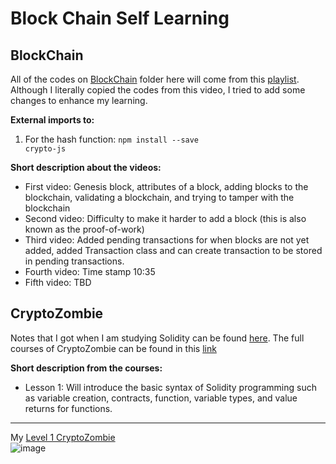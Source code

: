 # Block Chain Self Learning

## BlockChain

All of the codes on [BlockChain](https://github.com/Dixboi/Web3/tree/main/BlockChain) folder here will come from this [playlist](https://www.youtube.com/watch?v=zVqczFZr124&list=PLzvRQMJ9HDiTqZmbtFisdXFxul5k0F-Q4). Although I literally copied the codes from this video, I tried to add some changes to enhance my learning.

<b>External imports to: </b><br>
  1. For the hash function: <code>npm install --save crypto-js</code>

<b>Short description about the videos:</b>
- First video: Genesis block, attributes of a block, adding blocks to the blockchain, validating a blockchain, and trying to tamper with the blockchain
- Second video: Difficulty to make it harder to add a block (this is also known as the proof-of-work)
- Third video: Added pending transactions for when blocks are not yet added, added Transaction class and can create transaction to be stored in pending transactions.
- Fourth video: Time stamp 10:35
- Fifth video: TBD

## CryptoZombie

Notes that I got when I am studying Solidity can be found [here](https://github.com/Dixboi/Web3/tree/main/CryptoZombies). The full courses of CryptoZombie can be found in this [link](https://cryptozombies.io/en/course)

<b>Short description from the courses:</b>
- Lesson 1: Will introduce the basic syntax of Solidity programming such as variable creation, contracts, function, variable types, and value returns for functions. <br>
---
My [Level 1 CryptoZombie](https://share.cryptozombies.io/en/lesson/1/share/dex?id=Y3p8MjE1MjI3) <br>
![image](https://user-images.githubusercontent.com/59426458/167803389-3fb57eef-7853-446b-be85-f44524de1cb3.png) <br>


